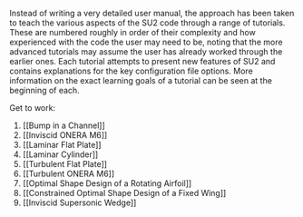 Instead of writing a very detailed user manual, the approach has been taken to teach the various aspects of the SU2 code through a range of tutorials. These are numbered roughly in order of their complexity and how experienced with the code the user may need to be, noting that the more advanced tutorials may assume the user has already worked through the earlier ones. Each tutorial attempts to present new features of SU2 and contains explanations for the key configuration file options. More information on the exact learning goals of a tutorial can be seen at the beginning of each.

Get to work:
1. [[Bump in a Channel]]
2. [[Inviscid ONERA M6]]
3. [[Laminar Flat Plate]]
4. [[Laminar Cylinder]]
5. [[Turbulent Flat Plate]]
6. [[Turbulent ONERA M6]]
7. [[Optimal Shape Design of a Rotating Airfoil]]
8. [[Constrained Optimal Shape Design of a Fixed Wing]]
9. [[Inviscid Supersonic Wedge]]